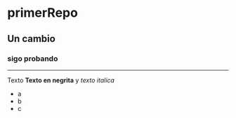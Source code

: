 # primerRepo
## Un cambio ##
### sigo probando
---
 Texto **Texto en negrita** y *texto italica*
- a
- b
- c